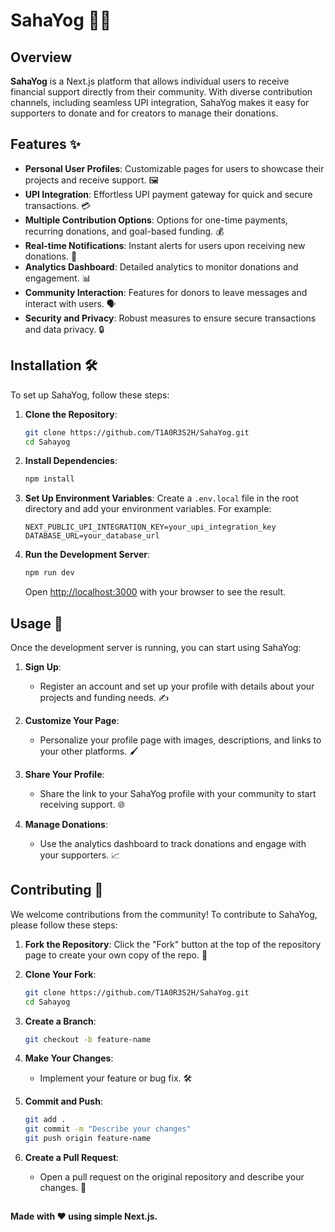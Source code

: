 # SahaYog 🎨💸

## Overview

**SahaYog** is a Next.js platform that allows individual users to receive financial support directly from their community. With diverse contribution channels, including seamless UPI integration, SahaYog makes it easy for supporters to donate and for creators to manage their donations.

## Features ✨

- **Personal User Profiles**: Customizable pages for users to showcase their projects and receive support. 🖼️
- **UPI Integration**: Effortless UPI payment gateway for quick and secure transactions. 💳
- **Multiple Contribution Options**: Options for one-time payments, recurring donations, and goal-based funding. 💰
- **Real-time Notifications**: Instant alerts for users upon receiving new donations. 🔔
- **Analytics Dashboard**: Detailed analytics to monitor donations and engagement. 📊
- **Community Interaction**: Features for donors to leave messages and interact with users. 🗣️
- **Security and Privacy**: Robust measures to ensure secure transactions and data privacy. 🔒

## Installation 🛠️

To set up SahaYog, follow these steps:

1. **Clone the Repository**:
    ```bash
    git clone https://github.com/T1A0R3S2H/SahaYog.git
    cd Sahayog
    ```

2. **Install Dependencies**:
    ```bash
    npm install
    ```

3. **Set Up Environment Variables**:
    Create a `.env.local` file in the root directory and add your environment variables. For example:
    ```env
    NEXT_PUBLIC_UPI_INTEGRATION_KEY=your_upi_integration_key
    DATABASE_URL=your_database_url
    ```

4. **Run the Development Server**:
    ```bash
    npm run dev
    ```
    Open [http://localhost:3000](http://localhost:3000) with your browser to see the result.

## Usage 🚀

Once the development server is running, you can start using SahaYog:

1. **Sign Up**:
    - Register an account and set up your profile with details about your projects and funding needs. ✍️

2. **Customize Your Page**:
    - Personalize your profile page with images, descriptions, and links to your other platforms. 🖌️

3. **Share Your Profile**:
    - Share the link to your SahaYog profile with your community to start receiving support. 🌐

4. **Manage Donations**:
    - Use the analytics dashboard to track donations and engage with your supporters. 📈

## Contributing 🤝

We welcome contributions from the community! To contribute to SahaYog, please follow these steps:

1. **Fork the Repository**:
    Click the "Fork" button at the top of the repository page to create your own copy of the repo. 🍴

2. **Clone Your Fork**:
    ```bash
    git clone https://github.com/T1A0R3S2H/SahaYog.git
    cd Sahayog
    ```

3. **Create a Branch**:
    ```bash
    git checkout -b feature-name
    ```

4. **Make Your Changes**:
    - Implement your feature or bug fix. 🛠️

5. **Commit and Push**:
    ```bash
    git add .
    git commit -m "Describe your changes"
    git push origin feature-name
    ```

6. **Create a Pull Request**:
    - Open a pull request on the original repository and describe your changes. 🔄

## 

**Made with ❤️ using simple Next.js.**
